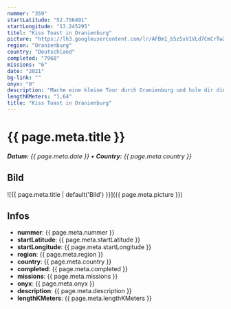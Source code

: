 ```yaml
---
nummer: "359"
startLatitude: "52.756491"
startLongitude: "13.245295"
titel: "Kiss Toast in Oranienburg"
picture: "https://lh3.googleusercontent.com/lr/AFBm1_b5z5xV1VLd7CmCrTwZvKO44lNFqK7_RZN4XQ75A6o50rWpgDcurYoaVRqFZrul_V73fDwP7OiOo7fI1JWOn9PYcXMTczPXpvYNp_2noi3HWuaC5jCEHratw-DDyFYmrcZ2ykk8FVAu3ER3VkSy_d5_JwK5Gpc9SCrVqSp8SGw0Myt8Xz94FB1oIY40V-uNG2a1BreYt5E24_q8q8wm8DwWoICOhz089pvozAMCKwgnKpRXoEfX8r-TfgZ6wietMHiiKHANCkdEPQ3F1TbZjrwzro9e0saDtkIX3oH36G3aI9q52I0IeABFAwU0jUHu6UVMD5qXYW1EjIpr8aDHCaD7PlujTPGmnwGDT5FArUfSGic58V3M8tb17amsC3_lQ10NvhrqqoZVKkQjQlMzuWAAGLMtri1Yxk_Jq8bAOatf-nyK10OvyHmLLyIKQ47drHXZy1oNkFjx_amh8YuAjJP40oWVDsbdto4sUKppIsuPwrsaCknkToaMPhURVtg3pTxmeOqGI1UEzAaOxOIxafJQ1ZJBqQQq5jN6ag4iRirxnd7Tk8z0znPc1ROIsiBdIqTAw-G3EgKvodubkIUYpYiDRmNLx0Dsj3BTtKsCiVkRWqCcoW4itj658szTUn2AQd4eVHBwribrQI5TmUi5OEifcxF1Nfo8VkwEzXwAzEza5imdjiBw6tFY7UueO2dYpPC-RvXRrCZnmu79sf9_UGKZwDpX3HZqKM3p0wI0bc7UxymUQJargOYdOHe0yP8nQMy9JafX8Ug-JSG5yeiCgzWcIHAffDAOdLLiZFz0KJcH1Zeli8iEvcMdgIE_EvDs4KMk4eLzyv2fOBxBiDziMhtyhLPVUq8"
region: "Oranienburg"
country: "Deutschland"
completed: "7968"
missions: "6"
date: "2021"
bg-link: ""
onyx: "0"
description: "Mache eine kleine Tour durch Oranienburg und hole dir die Kiss Toast ins Profil"
lengthKMeters: "1,64"
title: "Kiss Toast in Oranienburg"
---
```


# {{ page.meta.title }}
_**Datum:** {{ page.meta.date }} • **Country:** {{ page.meta.country }}_

## Bild
![{{ page.meta.title | default('Bild') }}]({{ page.meta.picture }})

## Infos
- **nummer**: {{ page.meta.nummer }}
- **startLatitude**: {{ page.meta.startLatitude }}
- **startLongitude**: {{ page.meta.startLongitude }}
- **region**: {{ page.meta.region }}
- **country**: {{ page.meta.country }}
- **completed**: {{ page.meta.completed }}
- **missions**: {{ page.meta.missions }}
- **onyx**: {{ page.meta.onyx }}
- **description**: {{ page.meta.description }}
- **lengthKMeters**: {{ page.meta.lengthKMeters }}

